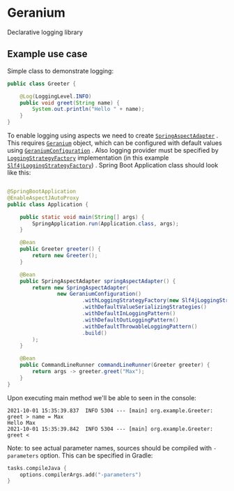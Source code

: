 # Geranium

Declarative logging library

## Example use case

Simple class to demonstrate logging:

```java
public class Greeter {

    @Log(LoggingLevel.INFO)
    public void greet(String name) {
        System.out.println("Hello " + name);
    }
}
```

To enable logging using aspects we need to create
[`SpringAspectAdapter`](https://github.com/Xini1/geranium/blob/master/geranium-spring-aspect/src/main/java/by/geranium/adapter/SpringAspectAdapter.java)
. This
requires [`Geranium`](https://github.com/Xini1/geranium/blob/master/geranium-core/src/main/java/by/geranium/core/Geranium.java)
object, which can be configured with default values using
[`GeraniumConfiguration`](https://github.com/Xini1/geranium/blob/master/geranium-core/src/main/java/by/geranium/GeraniumConfiguration.java)
. Also logging provider must be specified
by [`LoggingStrategyFactory`](https://github.com/Xini1/geranium/blob/master/geranium-core/src/main/java/by/geranium/core/LoggingStrategyFactory.java)
implementation (in this
example [`Slf4jLoggingStrategyFactory`](https://github.com/Xini1/geranium/blob/master/geranium-slf4j/src/main/java/by/geranium/adapter/Slf4jLoggingStrategyFactory.java))
. Spring Boot Application class should look like this:

```java

@SpringBootApplication
@EnableAspectJAutoProxy
public class Application {

    public static void main(String[] args) {
        SpringApplication.run(Application.class, args);
    }

    @Bean
    public Greeter greeter() {
        return new Greeter();
    }

    @Bean
    public SpringAspectAdapter springAspectAdapter() {
        return new SpringAspectAdapter(
                new GeraniumConfiguration()
                        .withLoggingStrategyFactory(new Slf4jLoggingStrategyFactory())
                        .withDefaultValueSerializingStrategies()
                        .withDefaultInLoggingPattern()
                        .withDefaultOutLoggingPattern()
                        .withDefaultThrowableLoggingPattern()
                        .build()
        );
    }

    @Bean
    public CommandLineRunner commandLineRunner(Greeter greeter) {
        return args -> greeter.greet("Max");
    }
}
```

Upon executing main method we'll be able to seen in the console:

```
2021-10-01 15:35:39.837  INFO 5304 --- [main] org.example.Greeter: greet > name = Max
Hello Max
2021-10-01 15:35:39.842  INFO 5304 --- [main] org.example.Greeter: greet < 
```

Note: to see actual parameter names, sources should be compiled with `-parameters` option. This can be specified in
Gradle:

```kotlin
tasks.compileJava {
    options.compilerArgs.add("-parameters")
}
```